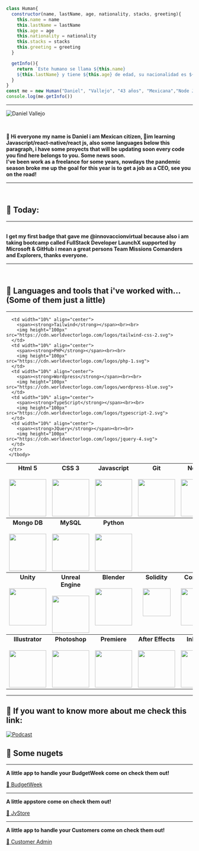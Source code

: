 
```javascript
class Human{
  constructor(name, lastName, age, nationality, stacks, greeting){
    this.name = name
    this.lastName = lastName
    this.age = age
    this.nationality = nationality
    this.stacks = stacks
    this.greeting = greeting
  }

  getInfo(){
    return `Este humano se llama ${this.name}
    ${this.lastName} y tiene ${this.age} de edad, su nacionalidad es ${this.nationality} y esta aprendiendo a programar en ${this.stacks}y te manda saludos ${this.greeting}`
  }
}
const me = new Human("Daniel", "Vallejo", "43 años", "Mexicana","Node Js y Javascript", "desde México")
console.log(me.getInfo())

```
---



 
 ![Daniel Vallejo](https://user-images.githubusercontent.com/89219507/173766777-f904444b-bb14-49c3-a8ea-c94cfeb6448b.png)

 

<br>


 <strong>👋 Hi everyone my name is Daniel i am Mexican citizen,
🌱im learning Javascript/react-native/react js, also some languages below this paragraph, 
 i have some proyects that will be updating soon
   every code you find here belongs to you. Some news soon.<br>
   I've been work as a freelance for some years, nowdays the pandemic season broke me up the goal for this year is to get a job as a CEO, see you on the road!</strong>
   <br>
   <hr>
   <br>
   
 ## 👀 Today:
   <hr> 
    <br>  
     <strong>
I get my first badge that gave me @innovaccionvirtual because also i am taking bootcamp called <span color:#4582po>FullStack Developer LaunchX                supported by Microsoft & GitHub i mean a great persons Team Missions Comanders and Explorers, thanks everyone.</span>

   </strong>
     <br>
     <hr>
     <br>
   
##  👀 Languages and tools that i've worked with...(Some of them just a little)
<hr>

<table>
  <tbody>
    <tr valign="top" background-color="#C1FF00" >
      <td width="10%" align="center" >
	      <span><strong>Html 5</strong></span><br><br>
        <img height="100px" src="https://cdn.worldvectorlogo.com/logos/html-1.svg">
      </td>
      <td width="10%" align="center">
	      <span><strong>CSS 3</strong></span><br><br>
        <img height="100px" src="https://cdn.worldvectorlogo.com/logos/css-3.svg">
      </td>
      <td width="10%" align="center">
        <span><strong>Javascript</strong></span><br><br>
        <img height="100px" src="https://cdn.worldvectorlogo.com/logos/logo-javascript.svg">
      </td>
      <td width="10%" align="center">
        <span><strong>Git</strong></span><br><br>
        <img height="100px" src="https://cdn.worldvectorlogo.com/logos/git-icon.svg">
      </td>
      <td width="10%" align="center">
        <span><strong>Node Js</strong></span><br><br>
        <img height="100px" src="https://cdn.worldvectorlogo.com/logos/nodejs-icon.svg">
      </td>
      <td width="10%" align="center">
        <span><strong>React Js</strong></span><br><br>
        <img height="100px" src="https://cdn.worldvectorlogo.com/logos/react-2.svg">
      </td>
      <td width="10%" align="center">
        <span><strong>Angular Js</strong></span><br><br>
        <img height="100px" src="https://cdn.worldvectorlogo.com/logos/angular-icon-1.svg">
      </td>
      <td width="10%" align="center">
        <span><strong>Vue Js</strong></span><br><br>
        <img height="100px" src="https://cdn.worldvectorlogo.com/logos/vue-9.svg">
      </td>
      <td width="10%" align="center">
        <span><strong>Bootstrap</strong></span><br><br>
        <img height="100px" src="https://cdn.worldvectorlogo.com/logos/bootstrap-4.svg">
      </td>
     </tr>
     </tbody>
  
  
  
  <tbody>
    <tr valign="top">
      <td width="10%" align="center">
	      <span><strong>Mongo DB</strong></span><br><br>
        <img height="100px" src="https://cdn.worldvectorlogo.com/logos/mongodb-icon-1.svg">
      </td>
      <td width="10%" align="center">
	      <span><strong>MySQL</strong></span><br><br>
        <img height="100px" src="https://cdn.worldvectorlogo.com/logos/mysql-6.svg">
      </td>
      <td width="10%" align="center">
        <span><strong>Python</strong></span><br><br>
        <img height="100px" src="https://cdn.worldvectorlogo.com/logos/python-5.svg">
      </td>
      
      <td width="10%" align="center">
        <span><strong>Tailwind</strong></span><br><br>
        <img height="100px" src="https://cdn.worldvectorlogo.com/logos/tailwind-css-2.svg">
      </td>
      <td width="10%" align="center">
        <span><strong>PHP</strong></span><br><br>
        <img height="100px" src="https://cdn.worldvectorlogo.com/logos/php-1.svg">
      </td>
      <td width="10%" align="center">
        <span><strong>Wordpress</strong></span><br><br>
        <img height="100px" src="https://cdn.worldvectorlogo.com/logos/wordpress-blue.svg">
      </td>
      <td width="10%" align="center">
        <span><strong>TypeScript</strong></span><br><br>
        <img height="100px" src="https://cdn.worldvectorlogo.com/logos/typescript-2.svg">
      </td>
      <td width="10%" align="center">
        <span><strong>JQuery</strong></span><br><br>
        <img height="100px" src="https://cdn.worldvectorlogo.com/logos/jquery-4.svg">
      </td>
     </tr>
     </tbody>
  
  <tbody>
    <tr valign="top">
      <td width="10%" align="center">
	      <span><strong>Unity</strong></span><br><br>
        <img height="100px" src="https://cdn.worldvectorlogo.com/logos/unity-69.svg">
      </td>
      <td width="10%" align="center">
	      <span><strong>Unreal Engine</strong></span><br><br>
        <img height="100px" src="https://cdn.worldvectorlogo.com/logos/unreal-1.svg">
      </td>
      <td width="10%" align="center">
        <span><strong>Blender</strong></span><br><br>
        <img height="100px" src="https://cdn.worldvectorlogo.com/logos/blender-2.svg">
      </td>
      <td width="10%" align="center">
        <span><strong>Solidity</strong></span><br><br>
        <img height="75px" src="https://cdn.worldvectorlogo.com/logos/solidity.svg">
      </td>
      <td width="10%" align="center">
        <span><strong>CorelDraw</strong></span><br><br>
        <img height="100px" src="https://cdn.worldvectorlogo.com/logos/corel-draw-x8.svg">
      </td>
      <td width="10%" align="center">
        <span><strong>Natron</strong></span><br><br>
        <img height="75px" src="https://upload.wikimedia.org/wikipedia/commons/thumb/8/8b/Natron_icon.svg/512px-Natron_icon.svg.png?20150525152746">
      </td>
      <td width="10%" align="center">
        <span><strong>GIMP</strong></span><br><br>
        <img height="100px" src="https://upload.wikimedia.org/wikipedia/commons/thumb/4/45/The_GIMP_icon_-_gnome.svg/316px-The_GIMP_icon_-_gnome.svg.png?20220110174659">
      </td>
      <td width="10%" align="center">
        <span><strong>InkScape</strong></span><br><br>
        <img height="70px" src="https://media.inkscape.org/media/resources/file/inkscape.svg">
      </td>
      <td width="10%" align="center">
        <span><strong>DaVinci Resolve</strong></span><br><br>
        <img height="60px" src="https://upload.wikimedia.org/wikipedia/commons/thumb/9/90/DaVinci_Resolve_17_logo.svg/480px-DaVinci_Resolve_17_logo.svg.png">
      </td>
     </tr>
     </tbody>
  
  <tbody>
    <tr valign="top">
      <td width="10%" align="center">
	      <span><strong>Illustrator</strong></span><br><br>
        <img height="100px" src="https://cdn.worldvectorlogo.com/logos/adobe-illustrator-cc-icon.svg">
      </td>
      <td width="10%" align="center">
	      <span><strong>Photoshop</strong></span><br><br>
        <img height="100px" src="https://cdn.worldvectorlogo.com/logos/adobe-photoshop-2.svg">
      </td>
      <td width="10%" align="center">
        <span><strong>Premiere</strong></span><br><br>
        <img height="100px" src="https://cdn.worldvectorlogo.com/logos/premiere-cc-1.svg">
      </td>
      <td width="10%" align="center">
        <span><strong>After Effects</strong></span><br><br>
        <img height="100px" src="https://cdn.worldvectorlogo.com/logos/after-effects-cc.svg">
      </td>
      <td width="10%" align="center">
        <span><strong>InDesign</strong></span><br><br>
        <img height="100px" src="https://cdn.worldvectorlogo.com/logos/indesign-cc.svg">
      </td>
      <td width="10%" align="center">
        <span><strong>Dreamweaver</strong></span><br><br>
        <img height="75px" src="https://upload.wikimedia.org/wikipedia/commons/thumb/7/75/Adobe_Dreamweaver_CC_icon.svg/512px-Adobe_Dreamweaver_CC_icon.svg.png?20210519033737">
      </td>
      <td width="10%" align="center">
        <span><strong>Jira</strong></span><br><br>
        <img height="100px" src="https://cdn.worldvectorlogo.com/logos/jira-1.svg">
      </td>
      <td width="10%" align="center">
        <span><strong>Trello</strong></span><br><br>
        <img height="100px" src="https://cdn.worldvectorlogo.com/logos/trello.svg">
      </td>
      <td width="10%" align="center">
        <span><strong>Office</strong></span><br><br>
        <img height="100px" src="https://cdn.worldvectorlogo.com/logos/office-2.svg">
      </td>
     </tr>
     </tbody>
    
</table>
<hr>


##  👀 If you want to know more about me check this link:



  [![Podcast](https://user-images.githubusercontent.com/89219507/173766249-c81fd877-071a-4974-a481-58e870dcae95.png)](https://anchor.fm/dannyveneno)




##  👀 Some nugets
<hr>
<p><strong>A little app to handle your BudgetWeek come on check them out!</strong></p>
<a href="https://zen-boyd-b57a73.netlify.app/" target="_blank">🌱 BudgetWeek</a>
<hr>
<p><strong>A little appstore come on check them out!</strong></p>
<a href="https://jvstore.netlify.app/" target="_blank">🌱 JvStore</a>
<hr>
<p><strong>A little app to handle your Customers come on check them out!</strong></p>
<a href="https://elated-pasteur-7f16f8.netlify.app/"  target="_blank">🌱 Customer Admin</a>




<!---
DanyVeneno/DanyVeneno is a ✨ special ✨ repository because its `README.md` (this file) appears on your GitHub profile.
You can click the Preview link to take a look at your changes.
--->
